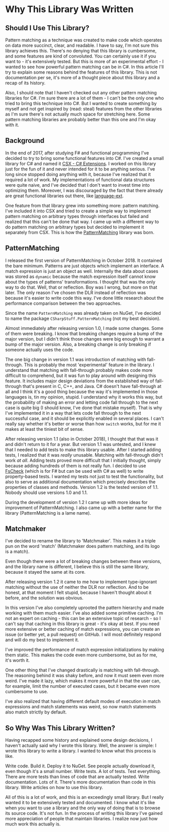 # Why This Library Was Written

## Should I Use This Library?

Pattern matching as a technique was created to make code which operates on data more succinct, clear, and readable.
I have to say, I'm not sure this library achieves this. There's no denying that this library is cumbersome, and some
features are kind of convoluted. You can certainly use it if you want to - it's extensively tested. But this is more
of an experimental effort - I wanted to see how powerful pattern matching can be in C#. In this article I'll try to
explain some reasons behind the features of this library. This is not documentation per se, it's more of a thought piece
about this library and a recap of its history.

Also, I should note that I haven't checked out any other pattern matching libraries for C#. I'm sure there are a lot
of them - I can't be the only one who tried to bring this technique into C#. But I wanted to create something by myself
and not get inspired by (read: steal) features from the other libraries as I'm sure there's not actually much space
for stretching here. Some pattern matching libraries are probably better than this one and I'm okay with it.

## Background

In the end of 2017, after studying F# and functional programming I've decided to try to bring some functional features
into C#. I've created a small library for C# and named it [CSX - C# Extensions](https://github.com/TolikPylypchuk/CSX).
I worked on this library just for the fun of it and never intended for it to be anything serious. I've long since
stopped doing anything with it, because I've realized that it required a lot of work. My implementations of
functional data structures were quite naive, and I've decided that I don't want to invest time into optimizing them.
Moreover, I was discouraged by the fact that there already are great functional libraries out there, like
[language-ext](https://github.com/louthy/language-ext).

One feature from that library grew into something more: pattern matching. I've included it into CSX and tried to
create a simple way to implement pattern matching on arbitrary types through interfaces but failed and realized that
this can't be done that way. I came up with a different way to do pattern matching on arbitrary types but decided to
implement it separately from CSX. This is how the [PatternMatching](https://github.com/TolikPylypchuk/PatternMatching)
library was born.

## PatternMatching

I released the first version of PatternMatching in October 2018. It contained the bare minimum. Patterns are just
objects which implement an interface. A match expression is just an object as well. Internally the data about cases
was stored as `dynamic` because the match expression itself cannot know about the types of patterns' transformations.
I thought that was the only way to do that. Well, that or reflection. Boy was I wrong, but more on that later. The only
reason I've chosen the DLR instead of reflection was because it's easier to write code this way. I've done little
research about the performance comparison between the two approaches.

Since the name `PatternMatching` was already taken on NuGet, I've decided to name the package
`CSharpStuff.PatternMatching` (not my best decision).

Almost immediately after releasing version 1.0, I made some changes. Some of them were breaking. I know that breaking
changes require a bump of the major version, but I didn't think those changes were big enough to warrant a bump of the
major version. Also, a breaking change is only breaking if someone actually uses the code.

The one big change in version 1.1 was introduction of matching with fall-through. This is probably the most
'experimental' feature in the library. I understand that matching with fall-through probably makes code more difficult
to comprehend, but it was fun to play around with designing this feature. It includes major design deviations from the
established way of fall-through that's present in C, C++, and Java. C# doesn't have fall-through at all and I think
it's a good thing because the way it's implemented in those languages is, tin my opinion, stupid. I understand why it
works this way, but the probability of making an error and letting code fall through to the next case is quite big
(I should know, I've done that mistake myself). That is why I've implemented it in a way that lets code fall through to
the next successful case, and it should be explicitly enabled in several places. I can't really say whether it's better
or worse than how `switch` works, but for me it makes at least the tiniest bit of sense.

After releasing version 1.1 (also in October 2018), I thought that that was it and didn't return to it for a year.
But version 1.1 was untested, and I knew that I needed to add tests to make this library usable. After I started
adding tests, I realized that it was _really_ unusable. Matching with fall-through didn't work _at all_. Adding tests
proved more difficult that I initially thought, simply because adding hundreds of them is not really fun. I decided to
use [FsCheck](https://github.com/fscheck/FsCheck) (which is for F# but can be used with C# as well) to write
property-based tests. I wanted my tests not just to test the functionality, but also to serve as additional
documentation which precisely describes the properties of classes and methods. Version 1.2 is the tested version of 1.1.
Nobody should use versions 1.0 and 1.1.

During the development of version 1.2 I came up with more ideas for improvement of PatternMatching. I also came up with
a better name for the library (PatternMatching is a lame name).

## Matchmaker

I've decided to rename the library to 'Matchmaker'. This makes it a triple pun on the word 'match' (Matchmaker does
pattern matching, and its logo is a match).

Even though there were a lot of breaking changes between these versions, and the library name is different, I believe
this is still the same library, because it stayed the same at its core.

After releasing version 1.2 it came to me how to implement type-ignorant matching without the use of neither the DLR nor
reflection. And to be honest, at that moment I felt stupid, because I haven't thought about it before, and the solution
was obvious.

In this version I've also completely uprooted the pattern hierarchy and made working with them much easier. I've also
added some primitive caching. I'm not an expert on caching - this can be an extensive topic of research - so I can't
say that caching in this library is great - it's okay at best. If you need more extensive or better caching of match
expressions, you can create an issue (or better yet, a pull request) on GitHub. I will most definitely respond and will
do my best to implement it.

I've improved the performance of match expression initializations by making them static. This makes the code even more
cumbersome, but as for me, it's worth it.

One other thing that I've changed drastically is matching with fall-through. The reasoning behind it was shaky before,
and now it must seem even more weird. I've made it lazy, which makes it more powerful in that the user can, for example,
limit the number of executed cases, but it became even more cumbersome to use.

I've also realized that having different default modes of execution in match expressions and match statements was weird,
so now match statements also match strictly by default.

## So Why Was This Library Written?

Having recapped some history and explained some design decisions, I haven't actually said why I wrote this library.
Well, the answer is simple: I wrote this library to write a library. I wanted to know what this process is like.

Write code. Build it. Deploy it to NuGet. See people actually download it, even though it's a small number.
Write tests. A lot of tests. Test everything. There are more tests than lines of code that are actually tested. Write
documentation. Lots of it. There's more documentation than code in this library. Write articles on how to use this
library.

All of this is a lot of work, and this is an exceedingly small library. But I really wanted it to be extensively tested
and documented. I know what it's like when you want to use a library and the only way of doing that is to browse its
source code. It's not fun. In the process of writing this library I've gained more appreciation of people that maintain
libraries. I realize now just how much work this actually is.

